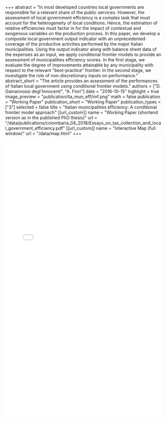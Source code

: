 +++
abstract = "In most developed countries local governments are responsible for a relevant share of the public services. However, the assessment of local government efficiency is a complex task that must account for the heterogeneity of local conditions. Hence, the estimation of  relative efficiencies must factor in for the impact of contextual and exogenous variables on the production process. In this paper, we develop a composite local government output indicator with an unprecedented coverage of the productive activities performed by the major Italian municipalities. Using the output indicator along with balance sheet data of the expenses as an input, we apply conditional frontier models to provide an assessment of municipalities efficiency scores. In the first stage, we evaluate the degree of improvements attainable by any municipality with respect to the relevant \"best-practice\" frontier. In the second stage, we investigate the role of non-discretionary inputs on performance."
abstract_short = "The article provides an assessment of the performances of Italian local government using conditional frontier models."
authors = ["D. Gamannossi degl'Innocenti", "A. Flori"]
date = "2016-10-15"
highlight = true
image_preview = "publication/ita_mun_eff/imf.png"
math = false
publication = "Working Paper"
publication_short = "Working Paper"
publication_types = ["3"]
selected = false
title = "Italian municipalities efficiency: A conditional frontier model approach"
[[url_custom]]
name = "Working Paper (shortend version as in the published PhD thesis)"
url = "/data/publications/colombaria_04_2018/Essays_on_tax_collection_and_local_government_efficiency.pdf"
[[url_custom]]
name = "Interactive Map (full window)"
url = "/data/map.html"
+++
<iframe style="width: 100%; height: 900px; border: none;" src="/data/map.html"></iframe>
